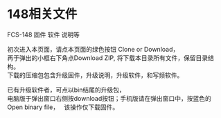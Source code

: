 # 148相关文件
FCS-148 固件 软件 说明等  

初次进入本页面，请点本页面的绿色按钮 Clone or Download，  
再于弹出的小框右下角点Download ZIP, 将下载本目录所有文件，保留目录结构。  
下载的压缩包包含升级固件，升级说明，升级软件，和写频软件。

已有升级软件者，可点以bin结尾的升级包，  
电脑版于弹出窗口右侧按download按钮；手机版请在弹出窗口中，按蓝色的Open binary file，  
该操作仅下载固件。
